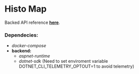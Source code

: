 # Histo Map

Backed API reference [**here**](backend/API.md).

### Dependecies:
  - *docker-compose*
  - **backend:**
    - *aspnet-runtime*
    - *dotnet-sdk* (Need to set enviroment variable DOTNET_CLI_TELEMETRY_OPTOUT=1 to avoid telemetry)